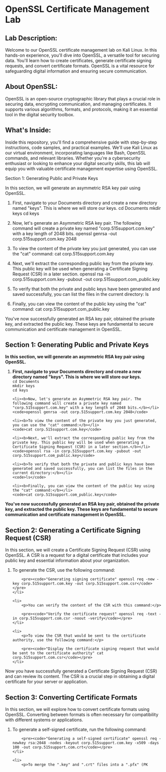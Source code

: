<h1>OpenSSL Certificate Management Lab</h1>

<h2>Lab Description:</h2>
<p>Welcome to our OpenSSL certificate management lab on Kali Linux. In this hands-on experience, you'll dive into OpenSSL, a versatile tool for securing data. You'll learn how to create certificates, generate certificate signing requests, and convert certificate formats. OpenSSL is a vital resource for safeguarding digital information and ensuring secure communication.</p>

<h2>About OpenSSL:</h2>
<p>OpenSSL is an open-source cryptographic library that plays a crucial role in securing data, encrypting communication, and managing certificates. It supports various algorithms, formats, and protocols, making it an essential tool in the digital security toolbox.</p>

<h2>What's Inside:</h2>
<p>Inside this repository, you'll find a comprehensive guide with step-by-step instructions, code samples, and practical examples. We'll use Kali Linux as our virtual environment, incorporating languages like Bash, OpenSSL commands, and relevant libraries. Whether you're a cybersecurity enthusiast or looking to enhance your digital security skills, this lab will equip you with valuable certificate management expertise using OpenSSL.</p>


Section 1: Generating Public and Private Keys

In this section, we will generate an asymmetric RSA key pair using OpenSSL.

1. First, navigate to your Documents directory and create a new directory named "keys". This is where we will store our keys.
   cd Documents
   mkdir keys
   cd keys

2. Now, let's generate an Asymmetric RSA key pair. The following command will create a private key named "corp.515support.com.key" with a key length of 2048 bits.
   openssl genrsa -out corp.515support.com.key 2048

3. To view the content of the private key you just generated, you can use the "cat" command:
   cat corp.515support.com.key

4. Next, we'll extract the corresponding public key from the private key. This public key will be used when generating a Certificate Signing Request (CSR) in a later section.
   openssl rsa -in corp.515support.com.key -pubout -out corp.515support.com_public.key

5. To verify that both the private and public keys have been generated and saved successfully, you can list the files in the current directory:
   ls

6. Finally, you can view the content of the public key using the "cat" command:
   cat corp.515support.com_public.key

You've now successfully generated an RSA key pair, obtained the private key, and extracted the public key. These keys are fundamental to secure communication and certificate management in OpenSSL.




















<h2>Section 1: Generating Public and Private Keys</h2>

<p><b>In this section, we will generate an asymmetric RSA key pair using OpenSSL.</b></p>
<ol>
    <li><b>First, navigate to your Documents directory and create a new directory named "keys". This is where we will store our keys.</b></li>
    <code>cd Documents</code><br />
    <code>mkdir keys</code><br />
    <code>cd keys</code>

    <li><b>Now, let's generate an Asymmetric RSA key pair. The following command will create a private key named "corp.515support.com.key" with a key length of 2048 bits.</b></li>
    <code>openssl genrsa -out corp.515support.com.key 2048</code>

    <li><b>To view the content of the private key you just generated, you can use the "cat" command:</b></li>
    <code>cat corp.515support.com.key</code>

    <li><b>Next, we'll extract the corresponding public key from the private key. This public key will be used when generating a Certificate Signing Request (CSR) in a later section.</b></li>
    <code>openssl rsa -in corp.515support.com.key -pubout -out corp.515support.com_public.key</code>

    <li><b>To verify that both the private and public keys have been generated and saved successfully, you can list the files in the current directory:</b></li>
    <code>ls</code>

    <li><b>Finally, you can view the content of the public key using the "cat" command:</b></li>
    <code>cat corp.515support.com_public.key</code>
</ol>

<p><b>You've now successfully generated an RSA key pair, obtained the private key, and extracted the public key. These keys are fundamental to secure communication and certificate management in OpenSSL.</b></p>






<h2>Section 2: Generating a Certificate Signing Request (CSR)</h2>
<p>In this section, we will create a Certificate Signing Request (CSR) using OpenSSL. A CSR is a request for a digital certificate that includes your public key and essential information about your organization.</p>

<ol>
    <li>
        <p>To generate the CSR, use the following command:</p>

        <pre><code>"Generating signing certificate" openssl req -new -key corp.515support.com.key -out corp.515support.com.csr</code></pre>
    </li>

    <li>
        <p>You can verify the content of the CSR with this command:</p>

        <pre><code>"Verify the certificate request" openssl req -text -in corp.515support.com.csr -noout -verify</code></pre>
    </li>

    <li>
        <p>To view the CSR that would be sent to the certificate authority, use the following command:</p>

        <pre><code>"Display the certificate signing request that would be sent to the certificate authority" cat corp.515support.com.csr</code></pre>
    </li>
</ol>

<p>Now you have successfully generated a Certificate Signing Request (CSR) and can review its content. The CSR is a crucial step in obtaining a digital certificate for your server or application.</p>





<h2>Section 3: Converting Certificate Formats</h2>
<p>In this section, we will explore how to convert certificate formats using OpenSSL. Converting between formats is often necessary for compatibility with different systems or applications.</p>

<ol>
    <li>
        <p>To generate a self-signed certificate, run the following command:</p>

        <pre><code>"Generating a self-signed certificate" openssl req -newkey rsa:2048 -nodes -keyout corp.515support.com.key -x509 -days 100 -out corp.515support.com.crt</code></pre>
    </li>

    <li>
        <p>To merge the ".key" and ".crt" files into a ".pfx" (PK

